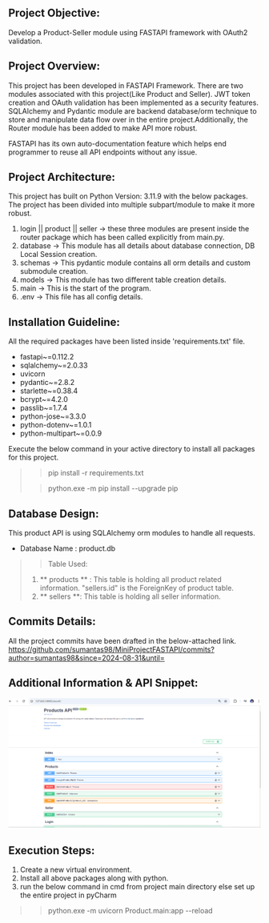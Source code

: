 ## Project Objective:
Develop a Product-Seller module using FASTAPI framework with OAuth2 validation. 
## Project Overview:
This project has been developed in FASTAPI Framework. There are two modules associated with this project(Like Product and Seller). JWT token creation and OAuth validation has been implemented
as a security features. SQLAlchemy and Pydantic module are backend database/orm technique to store and manipulate data flow over in the entire project.Additionally, the Router module has been added to make API more robust.

FASTAPI has its own auto-documentation feature which helps end programmer to reuse all API endpoints without any issue.

## Project Architecture:
This project has built on Python Version: 3.11.9 with the below packages. The project has been divided into multiple subpart/module to make it more robust.
1. login || product || seller → these three modules are present inside the router package which has been called explicitly from main.py.
2. database → This module has all details about database connection, DB Local Session creation.
3. schemas → This pydantic module contains all orm details and custom submodule creation.
4. models → This module has two different table creation details.
5. main → This is the start of the program.
6. .env → This file has all config details.

## Installation Guideline:
All the required packages have been listed inside 'requirements.txt' file.
* fastapi~=0.112.2
* sqlalchemy~=2.0.33
* uvicorn
* pydantic~=2.8.2
* starlette~=0.38.4
* bcrypt~=4.2.0
* passlib~=1.7.4
* python-jose~=3.3.0 
* python-dotenv~=1.0.1
* python-multipart~=0.0.9

Execute the below command in your active directory to install all packages for this project.
>> pip install -r requirements.txt
>  
>>python.exe -m pip install --upgrade pip
## Database Design:
This product API is using SQLAlchemy orm modules to handle all requests.
* Database Name : product.db
>> Table Used: 
> 1. ** products ** : This table is holding all product related information. "sellers.id" is the ForeignKey of product table. 
> 2. ** sellers **: This table is holding all seller information.
## Commits Details:
All the project commits have been drafted in the below-attached link.
https://github.com/sumantas98/MiniProjectFASTAPI/commits?author=sumantas98&since=2024-08-31&until=

## Additional Information & API Snippet:
![img.png](img.png)

## Execution Steps:
1. Create a new virtual environment.
2. Install all above packages along with python.
3. run the below command in cmd from project main directory else set up the entire project in pyCharm 
>> python.exe -m uvicorn Product.main:app --reload 
> 